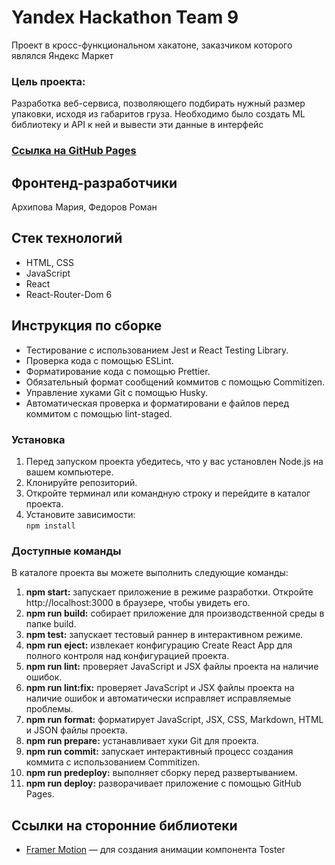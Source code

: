 # Yandex Hackathon Team 9

Проект в кросс-функциональном хакатоне, заказчиком которого являлся Яндекс Маркет

### Цель проекта:
Разработка веб-сервиса, позволяющего подбирать нужный размер упаковки, исходя из габаритов груза. Необходимо было создать ML библиотеку и API к ней и вывести эти данные в интерфейс

### [Ссылка на GitHub Pages](https://team-9-yaxmarket.github.io/frontend/)

## Фронтенд-разработчики
Архипова Мария, Федоров Роман

## Стек технологий
- HTML, CSS
- JavaScript
- React
- React-Router-Dom 6

## Инструкция по сборке
- Тестирование с использованием Jest и React Testing Library.  
- Проверка кода с помощью ESLint.  
- Форматирование кода с помощью Prettier.  
- Обязательный формат сообщений коммитов с помощью Commitizen.  
- Управление хуками Git с помощью Husky.  
- Автоматическая проверка и форматировани е файлов перед коммитом с помощью lint-staged.

### Установка

1. Перед запуском проекта убедитесь, что у вас установлен Node.js на вашем компьютере.
2. Клонируйте репозиторий.
3. Откройте терминал или командную строку и перейдите в каталог проекта.
4. Установите зависимости:  
   `npm install`

### Доступные команды

В каталоге проекта вы можете выполнить следующие команды:

1. **npm start:** запускает приложение в режиме разработки. Откройте http://localhost:3000 в браузере, чтобы увидеть его.
2. **npm run build:** собирает приложение для производственной среды в папке build.
3. **npm test:** запускает тестовый раннер в интерактивном режиме.
4. **npm run eject:** извлекает конфигурацию Create React App для полного контроля над конфигурацией проекта.
5. **npm run lint:** проверяет JavaScript и JSX файлы проекта на наличие ошибок.
6. **npm run lint:fix:** проверяет JavaScript и JSX файлы проекта на наличие ошибок и автоматически исправляет исправляемые проблемы.
7. **npm run format:** форматирует JavaScript, JSX, CSS, Markdown, HTML и JSON файлы проекта.
8. **npm run prepare:** устанавливает хуки Git для проекта.
9. **npm run commit:** запускает интерактивный процесс создания коммита с использованием Commitizen.
10. **npm run predeploy:** выполняет сборку перед развертыванием.
11. **npm run deploy:** разворачивает приложение с помощью GitHub Pages.

## Cсылки на сторонние библиотеки
- [Framer Motion](https://www.npmjs.com/package/framer-motion) — для создания анимации компонента Toster